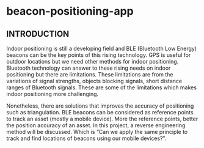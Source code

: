 # beacon-positioning-app

## **INTRODUCTION**
Indoor positioning is still a developing field and BLE (Bluetooth Low Energy) beacons can be the key points of this rising technology. GPS is useful for outdoor locations but we need other methods for indoor positioning. Bluetooth technology can answer to these rising needs on indoor positioning but there are limitations. These limitations are from the variations of signal strengths, objects blocking signals, short distance ranges of Bluetooth signals. These are some of the limitations which makes indoor positioning more challenging.

Nonetheless, there are solutions that improves the accuracy of positioning such as triangulation. BLE beacons can be considered as reference points to track an asset (mostly a 
mobile device). More the reference points, better the position accuracy of an asset. In this project, a reverse engineering method will be discussed. Which is “Can we apply the same principle to track and find locations of beacons using our mobile devices?”.


